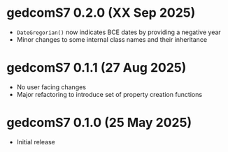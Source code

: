 # gedcomS7 0.2.0 (XX Sep 2025)

* `DateGregorian()` now indicates BCE dates by providing a negative year
* Minor changes to some internal class names and their inheritance

# gedcomS7 0.1.1 (27 Aug 2025)

* No user facing changes
* Major refactoring to introduce set of property creation functions

# gedcomS7 0.1.0 (25 May 2025)

* Initial release
